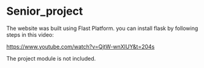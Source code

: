 # Senior_project

The website was built using Flast Platform.
you can install flask by following steps in this video:

https://www.youtube.com/watch?v=QjtW-wnXlUY&t=204s

The project module is not included. 
 
